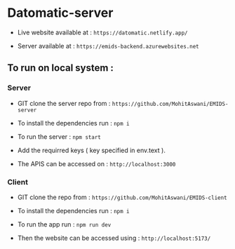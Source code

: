 # Datomatic-server

* Live website available at : ```https://datomatic.netlify.app/```

* Server available at : ```https://emids-backend.azurewebsites.net```

## To run on local system :

### Server

* GIT clone the server repo from : ```https://github.com/MohitAswani/EMIDS-server``` 

* To install the dependencies run : ```npm i``` 

* To run the server : ```npm start```

* Add the requirred keys ( key specified in env.text ).

* The APIS can be accessed on : ```http://localhost:3000```

### Client

* GIT clone the repo from : ```https://github.com/MohitAswani/EMIDS-client```

* To install the dependencies run : ```npm i```

* To run the app run : ```npm run dev```

* Then the website can be accessed using : ```http://localhost:5173/```
